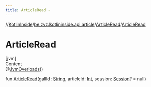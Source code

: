 ```yaml
---
title: ArticleRead -
---
```

//[KotlinInside](../../index.md)/[be.zvz.kotlininside.api.article](../index.md)/[ArticleRead](index.md)/[ArticleRead](-article-read.md)



# ArticleRead  
[jvm]  
Content  
@[JvmOverloads](https://kotlinlang.org/api/latest/jvm/stdlib/kotlin.jvm/-jvm-overloads/index.html)()  
  
fun [ArticleRead](-article-read.md)(gallId: [String](https://kotlinlang.org/api/latest/jvm/stdlib/kotlin/-string/index.html), articleId: [Int](https://kotlinlang.org/api/latest/jvm/stdlib/kotlin/-int/index.html), session: [Session](../../be.zvz.kotlininside.session/-session/index.md)? = null)  



